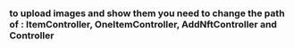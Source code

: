 ### to upload images and show them you need to change the path of : ItemController, OneItemController, AddNftController and Controller
